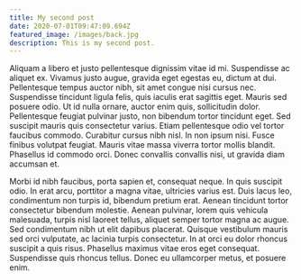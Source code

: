 ```yaml
---
title: My second post
date: 2020-07-01T09:47:09.694Z
featured_image: /images/back.jpg
description: This is my second post.
---
```

Aliquam a libero et justo pellentesque dignissim vitae id mi. Suspendisse ac aliquet ex. Vivamus justo augue, gravida eget egestas eu, dictum at dui. Pellentesque tempus auctor nibh, sit amet congue nisi cursus nec. Suspendisse tincidunt ligula felis, quis iaculis erat sagittis eget. Mauris sed posuere odio. Ut id nulla ornare, auctor enim quis, sollicitudin dolor. Pellentesque feugiat pulvinar justo, non bibendum tortor tincidunt eget. Sed suscipit mauris quis consectetur varius. Etiam pellentesque odio vel tortor faucibus commodo. Curabitur cursus nibh nisl. In non ipsum nisi. Fusce finibus volutpat feugiat. Mauris vitae massa viverra tortor mollis blandit. Phasellus id commodo orci. Donec convallis convallis nisi, ut gravida diam accumsan et.

Morbi id nibh faucibus, porta sapien et, consequat neque. In quis suscipit odio. In erat arcu, porttitor a magna vitae, ultricies varius est. Duis lacus leo, condimentum non turpis id, bibendum pretium erat. Aenean tincidunt tortor consectetur bibendum molestie. Aenean pulvinar, lorem quis vehicula malesuada, turpis nisl laoreet tellus, aliquet semper tortor magna ac augue. Sed condimentum nibh ut elit dapibus placerat. Quisque vestibulum mauris sed orci vulputate, ac lacinia turpis consectetur. In at orci eu dolor rhoncus suscipit a quis risus. Phasellus maximus vitae eros eget consequat. Suspendisse quis rhoncus tellus. Donec eu ullamcorper metus, et posuere enim.